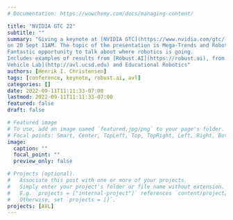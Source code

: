 ```yaml
---
# Documentation: https://wowchemy.com/docs/managing-content/

title: "NVIDIA GTC 22"
subtitle: ""
summary: "Giving a keynote at [NVIDIA GTC](https://www.nvidia.com/gtc/) 
on 20 Sept 11AM. The topic of the presentation is Mega-Trends and Robotics. 
Fantastic opportunity to talk about where robotics is going. 
Includes examples of results from [Robust.AI](https://robust.ai), from the [Autonomous 
Vehicle Lab](http://avl.ucsd.edu) and Educational Robotics"
authors: [Henrik I. Christensen]
tags: [conference, keynote, robust.ai, avl]
categories: []
date: 2022-09-11T11:11:33-07:00
lastmod: 2022-09-11T11:11:33-07:00
featured: false
draft: false

# Featured image
# To use, add an image named `featured.jpg/png` to your page's folder.
# Focal points: Smart, Center, TopLeft, Top, TopRight, Left, Right, BottomLeft, Bottom, BottomRight.
image:
  caption: ""
  focal_point: ""
  preview_only: false

# Projects (optional).
#   Associate this post with one or more of your projects.
#   Simply enter your project's folder or file name without extension.
#   E.g. `projects = ["internal-project"]` references `content/project/deep-learning/index.md`.
#   Otherwise, set `projects = []`.
projects: [AVL]
---
```

